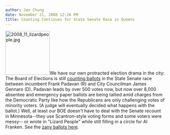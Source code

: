 ```yaml
---
author: Jen Chung
date: November 21, 2008 12:26 PM
title: Counting Continues for State Senate Race in Queens
---
```


<p><img alt="2008_11_lizardpeople.jpg" src="https://web.archive.org/web/20111116194021im_/http://gothamist.com/attachments/jen/2008_11_lizardpeople.jpg" width="140" height="138" class="right">We have our own protracted election drama in the city: The Board of Elections is still <a href="https://web.archive.org/web/20111116194021/http://www.nytimes.com/2008/11/21/nyregion/21padavan.html?ref=nyregion">counting ballots</a> in the State Senate race between incumbent Frank Padavan (R) and City Councilman James Gennaro (D).  Padavan leads by over 500 votes now, but now over 8,000 absentee and emergency paper ballots are being tallied amid charges from the Democratic Party like how the Republicans are only challenging votes of minority voters. (A judge will eventually decided what happens with the ballot.)  Well, at least our BOE doesn&apos;t have to deal with the Senate recount in Minnesota--they use Scantron-style voting forms and some voters were messy--  or wrote in &quot;Lizard People&quot; while still filling in a circle for Al Franken.  See the <a href="https://web.archive.org/web/20111116194021/http://minnesota.publicradio.org/features/2008/11/19_challenged_ballots/">zany ballots here</a>.</p>